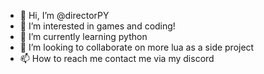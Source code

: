 - 👋 Hi, I’m @directorPY
- 👀 I’m interested in games and coding!
- 🌱 I’m currently learning python
- 💞️ I’m looking to collaborate on more lua as a side project
- 📫 How to reach me contact me via my discord

